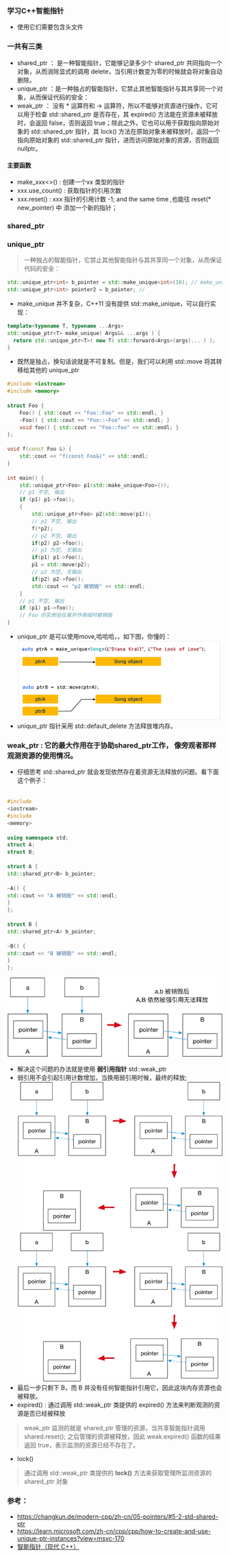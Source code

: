 ### 学习C++智能指针

* 使用它们需要包含头文件 <memory>

### 一共有三类

* shared_ptr ： 是一种智能指针，它能够记录多少个 shared_ptr 共同指向一个对象，从而消除显式的调用 delete，当引用计数变为零的时候就会将对象自动删除。
* unique_ptr ：是一种独占的智能指针，它禁止其他智能指针与其共享同一个对象，从而保证代码的安全：
* weak_ptr ： 没有 * 运算符和 -> 运算符，所以不能够对资源进行操作，它可以用于检查 std::shared_ptr 是否存在，其 expired() 方法能在资源未被释放时，会返回 false，否则返回
  true；除此之外，它也可以用于获取指向原始对象的 std::shared_ptr 指针，其 lock() 方法在原始对象未被释放时，返回一个指向原始对象的 std::shared_ptr
  指针，进而访问原始对象的资源，否则返回nullptr。

#### 主要函数

* make_xxx<>()       : 创建一个xx 类型的指针
* xxx.use_count()    : 获取指针的引用次数
* xxx.reset()        : xxx 指针的引用计数 -1; and the same time ,也能往 reset(* new_pointer) 中 添加一个新的指针；

### shared_ptr

### unique_ptr

> 一种独占的智能指针，它禁止其他智能指针与其共享同一个对象，从而保证代码的安全：

```c++
std::unique_ptr<int> b_pointer = std::make_unique<int>(10); // make_unique 从 C++14 引入
std::unique_ptr<int> pointer2 = b_pointer; // 
```

* make_unique 并不复杂，C++11 没有提供 std::make_unique，可以自行实现：

```c++
template<typename T, typename ...Args>
std::unique_ptr<T> make_unique( Args&& ...args ) {
  return std::unique_ptr<T>( new T( std::forward<Args>(args)... ) );
}
```

* 既然是独占，换句话说就是不可复制。但是，我们可以利用 std::move 将其转移给其他的 unique_ptr

```c++
#include <iostream>
#include <memory>

struct Foo {
    Foo() { std::cout << "Foo::Foo" << std::endl; }
    ~Foo() { std::cout << "Foo::~Foo" << std::endl; }
    void foo() { std::cout << "Foo::foo" << std::endl; }
};

void f(const Foo &) {
    std::cout << "f(const Foo&)" << std::endl;
}

int main() {
    std::unique_ptr<Foo> p1(std::make_unique<Foo>());
    // p1 不空, 输出
    if (p1) p1->foo();
    {
        std::unique_ptr<Foo> p2(std::move(p1));
        // p2 不空, 输出
        f(*p2);
        // p2 不空, 输出
        if(p2) p2->foo();
        // p1 为空, 无输出
        if(p1) p1->foo();
        p1 = std::move(p2);
        // p2 为空, 无输出
        if(p2) p2->foo();
        std::cout << "p2 被销毁" << std::endl;
    }
    // p1 不空, 输出
    if (p1) p1->foo();
    // Foo 的实例会在离开作用域时被销毁
}

```

* unique_ptr 是可以使用move,哈哈哈，，如下图，你懂的：
  ![move](doc/unique_ptr_move().png)
* unique_ptr 指针采用 std::default_delete<T> 方法释放堆内存。

### weak_ptr : 它的最大作用在于协助shared_ptr工作， 像旁观者那样观测资源的使用情况。

* 仔细思考 std::shared_ptr 就会发现依然存在着资源无法释放的问题。看下面这个例子：

```c++

#include
<iostream>
#include
<memory>

using namespace std;
struct A;
struct B;

struct A {
std::shared_ptr<B> b_pointer;

~A() {
std::cout << "A 被销毁" << std::endl;
}
};

struct B {
std::shared_ptr<A> b_pointer;

~B() {
std::cout << "B 被销毁" << std::endl;
}
};


```

![强引用关系图](doc/circle_reference.png)
* 解决这个问题的办法就是使用 **弱引用指针** std::weak_ptr
* 弱引用不会引起引用计数增加，当换用弱引用时候，最终的释放;
![weak_pter释放流程_step_1](doc/weak_ptr_reference_release_stenp_1.png)
![weak_pter释放流程_step_2](doc/weak_ptr_reference_release_stenp_2.png)
* 最后一步只剩下 B，而 B 并没有任何智能指针引用它，因此这块内存资源也会被释放。
* expired() : 通过调用 std::weak_ptr 类提供的 expired() 方法来判断观测的资源是否已经被释放
> weak_ptr 监测的就是 shared_ptr 管理的资源，当共享智能指针调用 shared.reset(); 之后管理的资源被释放，因此 weak.expired() 函数的结果返回 true，表示监测的资源已经不存在了。
* lock()
> 通过调用 std::weak_ptr 类提供的 **lock()** 方法来获取管理所监测资源的 shared_ptr 对象









### 参考：

* https://changkun.de/modern-cpp/zh-cn/05-pointers/#5-2-std-shared-ptr
* https://learn.microsoft.com/zh-cn/cpp/cpp/how-to-create-and-use-unique-ptr-instances?view=msvc-170
* [智能指针（现代 C++）](https://learn.microsoft.com/zh-cn/cpp/cpp/smart-pointers-modern-cpp?source=recommendations&view=msvc-170)
